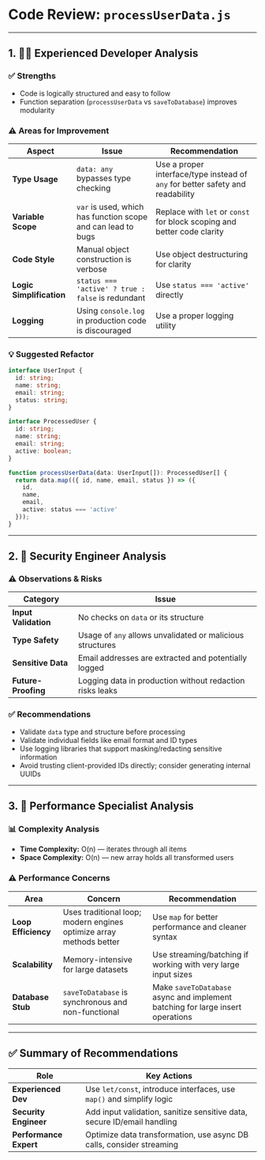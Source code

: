 # Code Review: `processUserData.js`

---

## 1. 👨‍💻 Experienced Developer Analysis

### ✅ Strengths
- Code is logically structured and easy to follow
- Function separation (`processUserData` vs `saveToDatabase`) improves modularity

### ⚠️ Areas for Improvement

| Aspect | Issue | Recommendation |
|--------|-------|----------------|
| **Type Usage** | `data: any` bypasses type checking | Use a proper interface/type instead of `any` for better safety and readability |
| **Variable Scope** | `var` is used, which has function scope and can lead to bugs | Replace with `let` or `const` for block scoping and better code clarity |
| **Code Style** | Manual object construction is verbose | Use object destructuring for clarity |
| **Logic Simplification** | `status === 'active' ? true : false` is redundant | Use `status === 'active'` directly |
| **Logging** | Using `console.log` in production code is discouraged | Use a proper logging utility |

### 💡 Suggested Refactor
```typescript
interface UserInput {
  id: string;
  name: string;
  email: string;
  status: string;
}

interface ProcessedUser {
  id: string;
  name: string;
  email: string;
  active: boolean;
}

function processUserData(data: UserInput[]): ProcessedUser[] {
  return data.map(({ id, name, email, status }) => ({
    id,
    name,
    email,
    active: status === 'active'
  }));
}
```

---

## 2. 🔐 Security Engineer Analysis

### ⚠️ Observations & Risks

| Category | Issue |
|----------|-------|
| **Input Validation** | No checks on `data` or its structure |
| **Type Safety** | Usage of `any` allows unvalidated or malicious structures |
| **Sensitive Data** | Email addresses are extracted and potentially logged |
| **Future-Proofing** | Logging data in production without redaction risks leaks |

### ✅ Recommendations
- Validate `data` type and structure before processing
- Validate individual fields like email format and ID types
- Use logging libraries that support masking/redacting sensitive information
- Avoid trusting client-provided IDs directly; consider generating internal UUIDs

---

## 3. 🚀 Performance Specialist Analysis

### 📊 Complexity Analysis
- **Time Complexity:** O(n) — iterates through all items
- **Space Complexity:** O(n) — new array holds all transformed users

### ⚠️ Performance Concerns

| Area | Concern | Recommendation |
|------|---------|----------------|
| **Loop Efficiency** | Uses traditional loop; modern engines optimize array methods better | Use `map` for better performance and cleaner syntax |
| **Scalability** | Memory-intensive for large datasets | Use streaming/batching if working with very large input sizes |
| **Database Stub** | `saveToDatabase` is synchronous and non-functional | Make `saveToDatabase` async and implement batching for large insert operations |

---

## ✅ Summary of Recommendations

| Role | Key Actions |
|------|-------------|
| **Experienced Dev** | Use `let/const`, introduce interfaces, use `map()` and simplify logic |
| **Security Engineer** | Add input validation, sanitize sensitive data, secure ID/email handling |
| **Performance Expert** | Optimize data transformation, use async DB calls, consider streaming | 